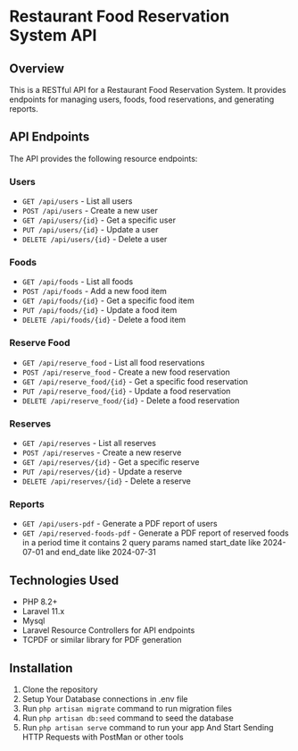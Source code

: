 # Restaurant Food Reservation System API

## Overview

This is a RESTful API for a Restaurant Food Reservation System. It provides endpoints for managing users, foods, food reservations, and generating reports.

## API Endpoints

The API provides the following resource endpoints:

### Users
- `GET /api/users` - List all users
- `POST /api/users` - Create a new user
- `GET /api/users/{id}` - Get a specific user
- `PUT /api/users/{id}` - Update a user
- `DELETE /api/users/{id}` - Delete a user

### Foods
- `GET /api/foods` - List all foods
- `POST /api/foods` - Add a new food item
- `GET /api/foods/{id}` - Get a specific food item
- `PUT /api/foods/{id}` - Update a food item
- `DELETE /api/foods/{id}` - Delete a food item

### Reserve Food
- `GET /api/reserve_food` - List all food reservations
- `POST /api/reserve_food` - Create a new food reservation
- `GET /api/reserve_food/{id}` - Get a specific food reservation
- `PUT /api/reserve_food/{id}` - Update a food reservation
- `DELETE /api/reserve_food/{id}` - Delete a food reservation

### Reserves
- `GET /api/reserves` - List all reserves
- `POST /api/reserves` - Create a new reserve
- `GET /api/reserves/{id}` - Get a specific reserve
- `PUT /api/reserves/{id}` - Update a reserve
- `DELETE /api/reserves/{id}` - Delete a reserve

### Reports

- `GET /api/users-pdf` - Generate a PDF report of users
- `GET /api/reserved-foods-pdf` - Generate a PDF report of reserved foods in a period time
it contains 2 query params named start_date like 2024-07-01 and end_date like 2024-07-31

## Technologies Used

- PHP 8.2+
- Laravel 11.x
- Mysql
- Laravel Resource Controllers for API endpoints
- TCPDF or similar library for PDF generation

## Installation

1. Clone the repository
2. Setup Your Database connections in .env file
3. Run ```php artisan migrate``` command to run migration files 
4. Run ```php artisan db:seed``` command to seed the database 
5. Run ```php artisan serve``` command to run your app
And Start Sending HTTP Requests with PostMan or other tools